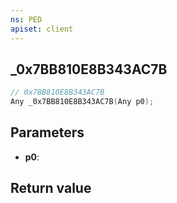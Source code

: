 ```yaml
---
ns: PED
apiset: client
---
```

## _0x7BB810E8B343AC7B

```c
// 0x7BB810E8B343AC7B
Any _0x7BB810E8B343AC7B(Any p0);
```


## Parameters
* **p0**:

## Return value


